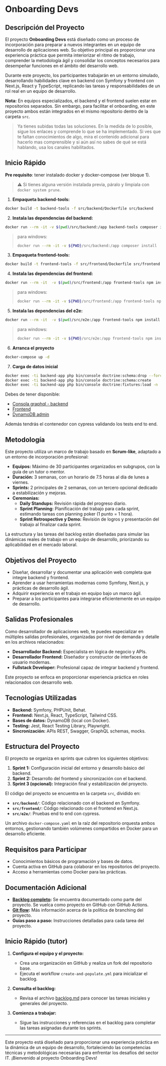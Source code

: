 # Onboarding Devs

## Descripción del Proyecto

El proyecto **Onboarding Devs** está diseñado como un proceso de incorporación para preparar a nuevos integrantes en un equipo de desarrollo de aplicaciones web. Su objetivo principal es proporcionar una experiencia práctica que permita interiorizar el ritmo de trabajo, comprender la metodología ágil y consolidar los conceptos necesarios para desempeñar funciones en el ámbito del desarrollo web.

Durante este proyecto, los participantes trabajarán en un entorno simulado, desarrollando habilidades clave en backend con Symfony y frontend con Next.js, React y TypeScript, replicando las tareas y responsabilidades de un rol real en un equipo de desarrollo.

**Nota:** En equipos especializados, el backend y el frontend suelen estar en repositorios separados. Sin embargo, para facilitar el onboarding, en este proyecto ambos están integrados en el mismo repositorio dentro de la carpeta `src`.

> Ya tienes subidas todas las soluciones. En la medida de lo posible, sigue los enlaces y comprende lo que se ha implementado. Si ves que te faltan conocimientos de algo, mira el contenido adicional para hacerlo mas comprensible y si aún así no sabes de qué se está hablando, usa los canales habilitados.

## Inicio Rápido

**Pre requisito**: tener instalado docker y docker-compose (ver bloque 1). 

> :warning: Si tienes alguna versión instalada previa, páralo y límpiala con `docker system prune`.

1. **Empaqueta backend-tools:**
```bash
docker build -t backend-tools -f src/backend/Dockerfile src/backend
```
2. **Instala las dependencias del backend:**
```bash
docker run --rm -it -v $(pwd)/src/backend:/app backend-tools composer install
```
> para windows:
> ```bash
>docker run --rm -it -v ${PWD}/src/backend:/app composer install
> ```
3. **Empaqueta frontend-tools:**
```bash
docker build -t frontend-tools -f src/frontend/Dockerfile src/frontend
```
4. **Instala las dependencias del frontend:**
```bash
docker run --rm -it  -v $(pwd)/src/frontend:/app frontend-tools npm install
```
> para windows:
> ```bash
>docker run --rm -it -v ${PWD}/src/frontend:/app frontend-tools npm install
> ```

5. **Instala las dependencias del e2e:**
```bash
docker run --rm -it  -v $(pwd)/src/e2e:/app frontend-tools npm install
```
> para windows:
> ```bash
>docker run --rm -it -v ${PWD}/src/e2e:/app frontend-tools npm install
> ```

6. **Arranca el proyecto**
```bash
docker-compose up -d
```

7. **Carga de datos inicial**
```bash
docker exec -ti backend-app php bin/console doctrine:schema:drop --force
docker exec -ti backend-app php bin/console doctrine:schema:create
docker exec -ti backend-app php bin/console doctrine:fixtures:load -n
```

Debes de tener disponible:
* [Consola graphql - backend](http://localhost:8000/api/graphql)
* [Frontend](http://localhost:3000)
* [DynamoDB admin](http://localhost:8002)

Además tendrás el contenedor con cypress validando los tests end to end.

## Metodología

Este proyecto utiliza un marco de trabajo basado en **Scrum-like**, adaptado a un entorno de incorporación profesional:

- **Equipos:** Máximo de 30 participantes organizados en subgrupos, con la guía de un tutor o mentor.
- **Duración:** 3 semanas, con un horario de 7.5 horas al día de lunes a viernes.
- **Sprints:** 2 principales de 2 semanas, con un tercero opcional dedicado a estabilización y mejoras.
- **Ceremonias:**
  - **Daily Standups:** Revisión rápida del progreso diario.
  - **Sprint Planning:** Planificación del trabajo para cada sprint, estimando tareas con planning poker (1 punto = 1 hora).
  - **Sprint Retrospective y Demo:** Revisión de logros y presentación del trabajo al finalizar cada sprint.

La estructura y las tareas del backlog están diseñadas para simular las dinámicas reales de trabajo en un equipo de desarrollo, priorizando su aplicabilidad en el mercado laboral.

## Objetivos del Proyecto

- Diseñar, desarrollar y documentar una aplicación web completa que integre backend y frontend.
- Aprender a usar herramientas modernas como Symfony, Next.js, y prácticas de desarrollo ágil.
- Adquirir experiencia en el trabajo en equipo bajo un marco ágil.
- Preparar a los participantes para integrarse eficientemente en un equipo de desarrollo.

## Salidas Profesionales

Como desarrollador de aplicaciones web, te puedes especializar en múltiples salidas profesionales, organizadas por nivel de demanda y detalle en los archivos relacionados:

- **Desarrollador Backend:** Especialista en lógica de negocio y APIs.
- **Desarrollador Frontend:** Diseñador y constructor de interfaces de usuario modernas.
- **Fullstack Developer:** Profesional capaz de integrar backend y frontend.

Este proyecto se enfoca en proporcionar experiencia práctica en roles relacionados con desarrollo web.

## Tecnologías Utilizadas

- **Backend:** Symfony, PHPUnit, Behat.
- **Frontend:** Next.js, React, TypeScript, Tailwind CSS.
- **Bases de datos:** DynamoDB (local con Docker).
- **Testing:** Jest, React Testing Library, Playwright.
- **Sincronización:** APIs REST, Swagger, GraphQL schemas, mocks.

## Estructura del Proyecto

El proyecto se organiza en sprints que cubren los siguientes objetivos:

1. **Sprint 1:** Configuración inicial del entorno y desarrollo básico del backend.
2. **Sprint 2:** Desarrollo del frontend y sincronización con el backend.
3. **Sprint 3 (opcional):** Integración final y estabilización del proyecto.

El código del proyecto se encuentra en la carpeta `src`, dividido en:

- **`src/backend/`**: Código relacionado con el backend en Symfony.
- **`src/frontend/`**: Código relacionado con el frontend en Next.js.
- **`src/e2e/`**: Pruebas end to end con cypress.

Un archivo `docker-compose.yaml` en la raíz del repositorio orquesta ambos entornos, gestionando también volúmenes compartidos en Docker para un desarrollo eficiente.

## Requisitos para Participar

- Conocimientos básicos de programación y bases de datos.
- Cuenta activa en GitHub para colaborar en los repositorios del proyecto.
- Acceso a herramientas como Docker para las prácticas.

## Documentación Adicional

- **[Backlog completo](./backlog/readme.md):** Se encuentra documentado como parte del proyecto. Se vuelca como proyecto en GitHub con GitHub Actions.
- **[Git flow](./resources/git_flow.md):** Más información acerca de la política de branching del proyecto.
- **Guías paso a paso:** Instrucciones detalladas para cada tarea del proyecto.

## Inicio Rápido (tutor)

1. **Configura el equipo y el proyecto:**
   - Crea una organización en GitHub y realiza un fork del repositorio base.
   - Ejecuta el workflow `create-and-populate.yml` para inicializar el backlog.

2. **Consulta el backlog:**
   - Revisa el archivo [backlog.md](./backlog/readme.md) para conocer las tareas iniciales y generales del proyecto.

3. **Comienza a trabajar:**
   - Sigue las instrucciones y referencias en el backlog para completar las tareas asignadas durante los sprints.

---

Este proyecto está diseñado para proporcionar una experiencia práctica en la dinámica de un equipo de desarrollo, fortaleciendo las competencias técnicas y metodológicas necesarias para enfrentar los desafíos del sector IT. ¡Bienvenido al proyecto Onboarding Devs!
